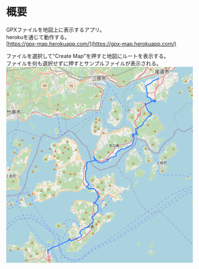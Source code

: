 # 概要
GPXファイルを地図上に表示するアプリ。  
herokuを通じて動作する。  
[https://gpx-map.herokuapp.com/](https://gpx-map.herokuapp.com/)

ファイルを選択して"Create Map"を押すと地図にルートを表示する。  
ファイルを何も選択せずに押すとサンプルファイルが表示される。
![](/img/pic.PNG)